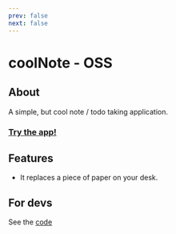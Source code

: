 ```yaml
---
prev: false
next: false
---
```


#  coolNote - OSS

## About
A simple, but cool note / todo taking application.

### [Try the app!](https://note.coollabs.io)

## Features
- It replaces a piece of paper on your desk.

## For devs
See the [code](https://github.com/coollabsio/note.coollabs.io)
